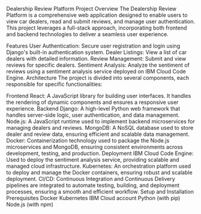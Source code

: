 Dealership Review Platform
Project Overview
The Dealership Review Platform is a comprehensive web application designed to enable users to view car dealers, read and submit reviews, and manage user authentication. This project leverages a full-stack approach, incorporating both frontend and backend technologies to deliver a seamless user experience.

Features
User Authentication: Secure user registration and login using Django's built-in authentication system.
Dealer Listings: View a list of car dealers with detailed information.
Review Management: Submit and view reviews for specific dealers.
Sentiment Analysis: Analyze the sentiment of reviews using a sentiment analysis service deployed on IBM Cloud Code Engine.
Architecture
The project is divided into several components, each responsible for specific functionalities:

Frontend
React: A JavaScript library for building user interfaces. It handles the rendering of dynamic components and ensures a responsive user experience.
Backend
Django: A high-level Python web framework that handles server-side logic, user authentication, and data management.
Node.js: A JavaScript runtime used to implement backend microservices for managing dealers and reviews.
MongoDB: A NoSQL database used to store dealer and review data, ensuring efficient and scalable data management.
Docker: Containerization technology used to package the Node.js microservices and MongoDB, ensuring consistent environments across development, testing, and production.
Deployment
IBM Cloud Code Engine: Used to deploy the sentiment analysis service, providing scalable and managed cloud infrastructure.
Kubernetes: An orchestration platform used to deploy and manage the Docker containers, ensuring robust and scalable deployment.
CI/CD: Continuous Integration and Continuous Delivery pipelines are integrated to automate testing, building, and deployment processes, ensuring a smooth and efficient workflow.
Setup and Installation
Prerequisites
Docker
Kubernetes
IBM Cloud account
Python (with pip)
Node.js (with npm)

